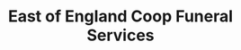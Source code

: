 ---
title: "East of England Coop Funeral Services"
url: /attleborough/east-of-england-coop-funeral-services/
shop: funeral directors
---